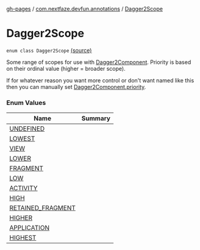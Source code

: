 [gh-pages](../../index.md) / [com.nextfaze.devfun.annotations](../index.md) / [Dagger2Scope](./index.md)

# Dagger2Scope

`enum class Dagger2Scope` [(source)](https://github.com/NextFaze/dev-fun/tree/master/devfun-annotations/src/main/java/com/nextfaze/devfun/annotations/Dagger2.kt#L11)

Some range of scopes for use with [Dagger2Component](../-dagger2-component/index.md). Priority is based on their ordinal value (higher = broader scope).

If for whatever reason you want more control or don't want named like this then you can manually set [Dagger2Component.priority](../-dagger2-component/priority.md).

### Enum Values

| Name | Summary |
|---|---|
| [UNDEFINED](-u-n-d-e-f-i-n-e-d.md) |  |
| [LOWEST](-l-o-w-e-s-t.md) |  |
| [VIEW](-v-i-e-w.md) |  |
| [LOWER](-l-o-w-e-r.md) |  |
| [FRAGMENT](-f-r-a-g-m-e-n-t.md) |  |
| [LOW](-l-o-w.md) |  |
| [ACTIVITY](-a-c-t-i-v-i-t-y.md) |  |
| [HIGH](-h-i-g-h.md) |  |
| [RETAINED_FRAGMENT](-r-e-t-a-i-n-e-d_-f-r-a-g-m-e-n-t.md) |  |
| [HIGHER](-h-i-g-h-e-r.md) |  |
| [APPLICATION](-a-p-p-l-i-c-a-t-i-o-n.md) |  |
| [HIGHEST](-h-i-g-h-e-s-t.md) |  |
